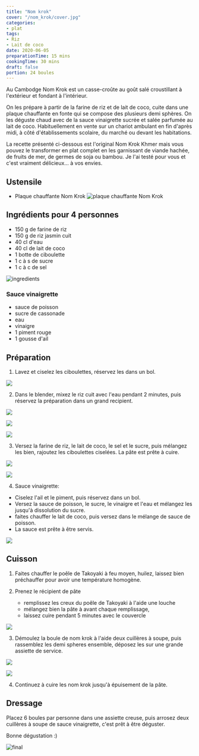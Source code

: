```yaml
---
title: "Nom krok"
cover: "/nom_krok/cover.jpg"
categories:
- plat
tags:
- Riz
- Lait de coco
date: 2020-06-05
preparationTime: 15 mins
cookingTime: 30 mins
draft: false
portion: 24 boules
---
```


Au Cambodge Nom Krok est un casse-croûte au goût salé croustillant à l'extérieur et fondant à l'intérieur. 
<!--more--> 

On les prépare à partir de la farine de riz et de lait de coco, cuite dans une plaque chauffante en fonte qui se compose des plusieurs demi sphères.
On les déguste chaud avec de la sauce vinaigrette sucrée et salée parfumée au lait de coco.
Habituellement en vente sur un chariot ambulant en fin d'après midi, à côté d'établissements scolaire, du marché ou devant les habitations.

La recette présenté ci-dessous est l'original Nom Krok Khmer mais vous pouvez le transformer en plat complet en les garnissant de viande hachée, de fruits de mer, de germes de soja ou bambou. Je l'ai testé pour vous et c'est vraiment délicieux... à vos envies.


## Ustensile

- Plaque chauffante Nom Krok
![plaque chauffante Nom Krok](plaque.jpg) 


## Ingrédients pour 4 personnes

- 150 g de farine de riz
- 150 g de riz jasmin cuit
- 40 cl d'eau
- 40 cl de lait de coco
- 1 botte de ciboulette
- 1 c à s de sucre
- 1 c à c de sel

![ingredients](01.jpg)

### Sauce vinaigrette

- sauce de poisson
- sucre de cassonade
- eau
- vinaigre
- 1 piment rouge
- 1 gousse d'ail

## Préparation ##

1. Lavez et ciselez les ciboulettes, réservez les dans un bol.

![](02.jpg)

2. Dans le blender, mixez le riz cuit avec l'eau pendant 2 minutes, puis réservez la préparation dans un grand recipient.

![](03.jpg)

![](04.jpg)

![](05.jpg)

3. Versez la farine de riz, le lait de coco, le sel et le sucre, puis mélangez les bien, rajoutez les ciboulettes ciselées. La pâte est prête à cuire.

![](06.jpg)

![](07.jpg)

4. Sauce vinaigrette: 
- Ciselez l'ail et le piment, puis réservez dans un bol. 
- Versez la sauce de poisson, le sucre, le vinaigre et l'eau et mélangez les jusqu'à dissolution du sucre.
- faites chauffer le lait de coco, puis versez dans le mélange de sauce de poisson.
- La sauce est prête à être servis.

![](08.jpg)

## Cuisson ##

1. Faites chauffer le poêle de Takoyaki à feu moyen, huilez, laissez bien préchauffer pour avoir une température homogène.

2. Prenez le récipient de pâte
    - remplissez les creux du poêle de Takoyaki à l'aide une louche
    - mélangez bien la pâte à avant chaque remplissage, 
    - laissez cuire pendant 5 minutes avec le couvercle

![](09.jpg)    

3. Démoulez la boule de nom krok à l'aide deux cuillères à soupe, puis rassemblez les demi spheres ensemble, déposez les sur une grande assiette de service.

![](10.jpg)

![](11.jpg)

4. Continuez à cuire les nom krok jusqu'à épuisement de la pâte.

## Dressage

Placez 6 boules par personne dans une assiette creuse, puis arrosez deux cuillères à soupe de sauce vinaigrette, c'est prêt à être déguster.

Bonne dégustation :)

![final](cover.jpg)